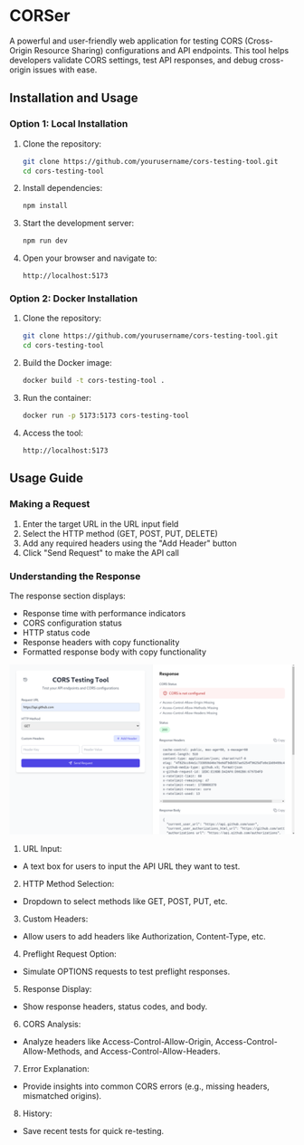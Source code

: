 # CORSer
A powerful and user-friendly web application for testing CORS (Cross-Origin Resource Sharing) configurations and API endpoints. This tool helps developers validate CORS settings, test API responses, and debug cross-origin issues with ease.

## Installation and Usage

### Option 1: Local Installation

1. Clone the repository:
   ```bash
   git clone https://github.com/yourusername/cors-testing-tool.git
   cd cors-testing-tool
   ```

2. Install dependencies:
   ```bash
   npm install
   ```

3. Start the development server:
   ```bash
   npm run dev
   ```

4. Open your browser and navigate to:
   ```
   http://localhost:5173
   ```

### Option 2: Docker Installation

1. Clone the repository:
   ```bash
   git clone https://github.com/yourusername/cors-testing-tool.git
   cd cors-testing-tool
   ```

2. Build the Docker image:
   ```bash
   docker build -t cors-testing-tool .
   ```

3. Run the container:
   ```bash
   docker run -p 5173:5173 cors-testing-tool
   ```

4. Access the tool:
   ```
   http://localhost:5173
   ```

## Usage Guide

### Making a Request

1. Enter the target URL in the URL input field
2. Select the HTTP method (GET, POST, PUT, DELETE)
3. Add any required headers using the "Add Header" button
4. Click "Send Request" to make the API call

### Understanding the Response

The response section displays:
- Response time with performance indicators
- CORS configuration status
- HTTP status code
- Response headers with copy functionality
- Formatted response body with copy functionality










![Tool Image](https://raw.githubusercontent.com/Toowan0x1/CORSer/refs/heads/master/media/Screenshot%20From%202025-01-27%2019-49-02.png)

1. URL Input:
- A text box for users to input the API URL they want to test.
2. HTTP Method Selection:
- Dropdown to select methods like GET, POST, PUT, etc.
3. Custom Headers:
- Allow users to add headers like Authorization, Content-Type, etc.
4. Preflight Request Option:
- Simulate OPTIONS requests to test preflight responses.
5. Response Display:
- Show response headers, status codes, and body.
6. CORS Analysis:
- Analyze headers like Access-Control-Allow-Origin, Access-Control-Allow-Methods, and Access-Control-Allow-Headers.
7. Error Explanation:
- Provide insights into common CORS errors (e.g., missing headers, mismatched origins).
8. History:
- Save recent tests for quick re-testing.
